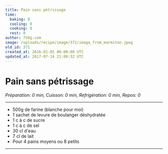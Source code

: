 ```yaml
---
title: Pain sans pétrissage
time:
  baking: 0
  cooling: 0
  cooking: 0
  rest: 0
author: 750g.com
image: /uploads/recipe/image/371/image_from_marmiton.jpeg
old_id: 371
created_at: 2016-01-01 00:00:00 UTC
updated_at: 2017-07-14 21:09:32 UTC
---
```


# Pain sans pétrissage

_Préparation: 0 min, Cuisson: 0 min, Refrigération: 0 min, Repos: 0_

---

- 500g de farine (blanche pour moi)
- 1 sachet de levure de boulanger déshydratée
- 1 c à c de sucre
- 1 c à c de sel
- 30 cl d'eau
- 7 cl de lait
- Pour 4 pains moyens ou 8 petits

---
